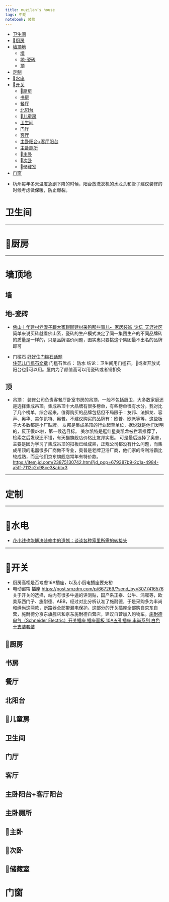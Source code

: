 ```yaml
---
title: muzilan‘s house
tags: 中期
notebook: 装修
---
```


<!-- TOC -->

- [卫生间](#卫生间)
- [厨房](#厨房)
- [墙顶地](#墙顶地)
    - [墙](#墙)
    - [地-瓷砖](#地-瓷砖)
    - [顶](#顶)
- [定制](#定制)
- [水电](#水电)
- [开关](#开关)
    - [厨房](#厨房-1)
    - [书房](#书房)
    - [餐厅](#餐厅)
    - [北阳台](#北阳台)
    - [儿童房](#儿童房)
    - [卫生间](#卫生间-1)
    - [门厅](#门厅)
    - [客厅](#客厅)
    - [主卧阳台+客厅阳台](#主卧阳台客厅阳台)
    - [主卧厕所](#主卧厕所)
    - [主卧](#主卧)
    - [次卧](#次卧)
    - [储藏室](#储藏室)
- [门窗](#门窗)

<!-- /TOC -->
- 杭州每年冬天温度急剧下降的时候，阳台放洗衣机的水龙头和管子建议装修的时候考虑做保暖，防止爆裂。

# 卫生间
----

# 厨房
----

# 墙顶地

## 墙

## 地-瓷砖

- [佛山十年建材老混子跟大家聊聊建材采购那些事儿~_家居装饰_论坛_天涯社区](http://bbs.tianya.cn/post-766-389060-1.shtml) 
简单来说买砖就看佛山系，瓷砖的生产模式决定了同一集团生产的不同品牌砖的质量是一样的，只是品牌溢价问题，图实惠只要挑这个集团最不出名的品牌即可

- 门槛石 
[好好住门槛石话题](https://m.haohaozhu.com/question/30.html?hz_dev=ios&hz_share_plfm=wx&hz_share_uid=ZFFuWmNMTEM3S3F4TEI3bC9PNmtydz09OjBmZjZlNDBkZTE2MjdlNzNiODU3YTAzMjFhYTNkMzA1)  
[住范儿门槛石文章](https://mp.weixin.qq.com/s/ZA3CrqvpeSF9cbyJrEWCXw)
门槛石优点： 防水
结论：卫生间用门槛石，或者开放式阳台也可以用。屋内为了颜值高可以用瓷砖或者铜扣条

## 顶

- 吊顶： 装修公司负责客餐厅卧室书房的吊顶，一般不包括厨卫，大多数家庭还是选择集成吊顶。集成吊顶十大品牌有很多榜单，有些榜单很有水分。我对比了几个榜单，综合起来，值得购买的品牌包括但不局限于：友邦、法狮龙、容声、奥华、美尔凯特、奥普。不建议购买的品牌有：欧普、欧派等等，这些板子大多数都是小厂贴牌。
友邦是集成吊顶的行业起草单位，据说就是他们发明的，反正很ok啦，第一候选目标。
美尔凯特是逛红星美凯龙被拦着推荐了，检索之后发现还不错，有天猫旗舰店价格比友邦实惠。
可是最后选择了奥普，主要是因为学习了集成吊顶的扣板已经成熟，正规公司都没有什么问题，而集成吊顶的电器很多厂商做不专业，奥普是老牌卫浴厂商，他们家的专利浴霸比较成熟，而且他们京东旗舰店常年有特价款。https://item.jd.com/23875130742.html?jd_pop=679387b9-2c1a-4984-a5ff-7112c2c98ce3&abt=3


----

# 定制
----

# 水电

- [花小钱也能解决装修中的遗憾：谈谈各种家里所需的转接头](https://post.smzdm.com/p/27618/)
----

# 开关
- 厨房高柜是否考虑16A插座，以及小厨电插座要充裕  
- 电动窗帘 插座
https://post.smzdm.com/p/667269/?send_by=3077416576
关于开关的选择，站内有很多牛逼的评测贴，国产系正泰、公牛、鸿雁等，欧美系西门子、施耐德、ABB，经过对比分析认准了施耐德，于是采购多为丰尚和绎尚这两款，断路器全部带漏电保护。这部分的开关插座全部购自京东自营，施耐德分京东旗舰店和京东施耐德自营店，建议自营加入购物车。[施耐德电气（Schneider Electric）开关插座 插座面板 10A五孔插座 丰尚系列 白色 十支装套装](https://re.jd.com/cps/item/2034007.html?cu=true&utm_source=www.linkstars.com&utm_medium=tuiguang&utm_campaign=t_1000089893_156_0_184__058ea90075e8abd7&utm_term=5f5e5219fea74548be453faf790523f5&abt=3)

## 厨房

## 书房
## 餐厅
## 北阳台

## 儿童房
## 卫生间

## 门厅
## 客厅
## 主卧阳台+客厅阳台

## 主卧厕所

## 主卧
## 次卧
## 储藏室





# 门窗




